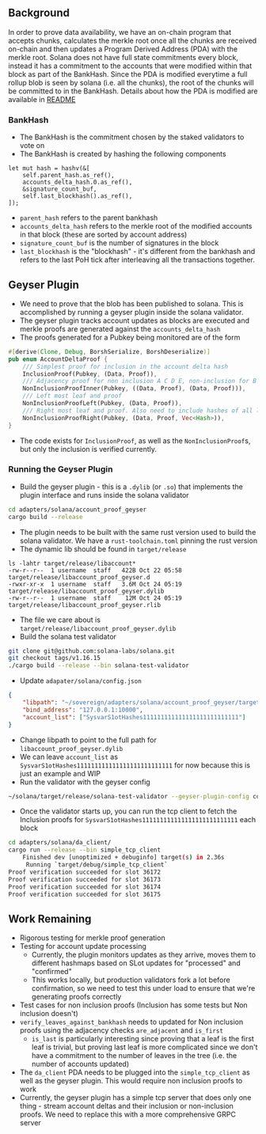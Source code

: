 ## Background
In order to prove data availability, we have an on-chain program that accepts chunks, calculates the merkle root once all the chunks are received on-chain and then updates a Program Derived Address (PDA) with the merkle root.
Solana does not have full state commitments every block, instead it has a commitment to the accounts that were modified within that block as part of the BankHash.
Since the PDA is modified everytime a full rollup blob is seen by solana (i.e. all the chunks), the root of the chunks will be committed to in the BankHash.
Details about how the PDA is modified are available in [README](README.md)

### BankHash
* The BankHash is the commitment chosen by the staked validators to vote on
* The BankHash is created by hashing the following components
```
let mut hash = hashv(&[
    self.parent_hash.as_ref(),
    accounts_delta_hash.0.as_ref(),
    &signature_count_buf,
    self.last_blockhash().as_ref(),
]);
```
 * `parent_hash` refers to the parent bankhash
 * `accounts_delta_hash` refers to the merkle root of the modified accounts in that block (these are sorted by account address)
 * `signature_count_buf` is the number of signatures in the block
 * `last_blockhash` is the "blockhash" - it's different from the bankhash and refers to the last PoH tick after interleaving all the transactions together.

## Geyser Plugin
* We need to prove that the blob has been published to solana. This is accomplished by running a geyser plugin inside the solana validator.
* The geyser plugin tracks account updates as blocks are executed and merkle proofs are generated against the `accounts_delta_hash`
* The proofs generated for a Pubkey being monitored are of the form
```rust
#[derive(Clone, Debug, BorshSerialize, BorshDeserialize)]
pub enum AccountDeltaProof {
    /// Simplest proof for inclusion in the account delta hash
    InclusionProof(Pubkey, (Data, Proof)),
    /// Adjacency proof for non inclusion A C D E, non-inclusion for B means providing A and C
    NonInclusionProofInner(Pubkey, ((Data, Proof), (Data, Proof))),
    /// Left most leaf and proof
    NonInclusionProofLeft(Pubkey, (Data, Proof)),
    /// Right most leaf and proof. Also need to include hashes of all leaves to verify tree size
    NonInclusionProofRight(Pubkey, (Data, Proof, Vec<Hash>)),
}
```
* The code exists for `InclusionProof`, as well as the `NonInclusionProof`s, but only the inclusion is verified currently.

### Running the Geyser Plugin
* Build the geyser plugin - this is a `.dylib` (or `.so`) that implements the plugin interface and runs inside the solana validator
```bash
cd adapters/solana/account_proof_geyser
cargo build --release
```
* The plugin needs to be built with the same rust version used to build the solana validator. We have a `rust-toolchain.toml` pinning the rust version
* The dynamic lib should be found in `target/release`
```
ls -lahtr target/release/libaccount*
-rw-r--r--  1 username  staff   422B Oct 22 05:58 target/release/libaccount_proof_geyser.d
-rwxr-xr-x  1 username  staff   3.6M Oct 24 05:19 target/release/libaccount_proof_geyser.dylib
-rw-r--r--  1 username  staff    12M Oct 24 05:19 target/release/libaccount_proof_geyser.rlib
```
* The file we care about is `target/release/libaccount_proof_geyser.dylib`
* Build the solana test validator
```bash
git clone git@github.com:solana-labs/solana.git
git checkout tags/v1.16.15
./cargo build --release --bin solana-test-validator
```
* Update `adapater/solana/config.json`
```json
{
    "libpath": "~/sovereign/adapters/solana/account_proof_geyser/target/release/libaccount_proof_geyser.dylib",
    "bind_address": "127.0.0.1:10000",
    "account_list": ["SysvarS1otHashes111111111111111111111111111"]
}
```
 * Change libpath to point to the full path for `libaccount_proof_geyser.dylib`
 * We can leave `account_list` as `SysvarS1otHashes111111111111111111111111111` for now because this is just an example and WIP
* Run the validator with the geyser config
```bash
~/solana/target/release/solana-test-validator --geyser-plugin-config config.json
```
* Once the validator starts up, you can run the tcp client to fetch the Inclusion proofs for `SysvarS1otHashes111111111111111111111111111` each block
```bash
cd adapters/solana/da_client/
cargo run --release --bin simple_tcp_client
    Finished dev [unoptimized + debuginfo] target(s) in 2.36s
     Running `target/debug/simple_tcp_client`
Proof verification succeeded for slot 36172
Proof verification succeeded for slot 36173
Proof verification succeeded for slot 36174
Proof verification succeeded for slot 36175
```

## Work Remaining
* Rigorous testing for merkle proof generation
* Testing for account update processing
  * Currently, the plugin monitors updates as they arrive, moves them to different hashmaps based on SLot updates for "processed" and "confirmed"
  * This works locally, but production validators fork a lot before confirmation, so we need to test this under load to ensure that we're generating proofs correctly
* Test cases for non inclusion proofs (Inclusion has some tests but Non inclusion doesn't)
* `verify_leaves_against_bankhash` needs to updated for Non inclusion proofs using the adjacency checks `are_adjacent` and `is_first`
  * `is_last` is particularly interesting since proving that a leaf is the first leaf is trivial, but proving last leaf is more complicated since we don't have a commitment to the number of leaves in the tree (i.e. the number of accounts updated)
* The `da_client` PDA needs to be plugged into the `simple_tcp_client` as well as the geyser plugin. This would require non inclusion proofs to work
* Currently, the geyser plugin has a simple tcp server that does only one thing - stream account deltas and their inclusion or non-inclusion proofs. We need to replace this with a more comprehensive GRPC server
